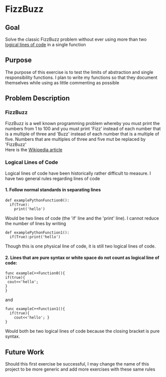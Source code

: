 # FizzBuzz
## Goal
Solve the classic FizzBuzz problem without ever using more than two [logical lines of code](#logical-lines-of-code) in a single function


## Purpose
The purpose of this exercise is to test the limits of abstraction and single responsibility functions.  I plan to write my functions so that they document themselves while using as little commenting as possible

## Problem Description

### FizzBuzz
FizzBuzz is a well known programming problem whereby you must print the numbers from 1 to 100 and you must print 'Fizz' instead of each number that is a multiple of three and 'Buzz' instead of each number that is a multiple of five. Numbers that are multiples of three and five mut be replaced by 'FizzBuzz'  
Here is the [Wikipedia article](https://en.wikipedia.org/wiki/Fizz_buzz)

### Logical Lines of Code
Logical lines of code have been historically rather difficult to measure. I have two general rules regarding lines of code
#### 1. Follow normal standards in separating lines

```
def examplePythonFunction0():
  if(True):
    print('hello')
```
Would be two lines of code (the 'if' line and the 'print' line).  I cannot reduce the number of lines by writing
```
def examplePythonFunction1():
  if(True):print('hello')
```
Though this is one physical line of code, it is still two logical lines of code.  

#### 2. Lines that are pure syntax or white space do not count as logical line of code:

   ```
func exampleC++Function0(){
  if(true){
    cout<<'hello';
   }
}
```
and
```
func exampleC++Function1(){
  if(true){
    cout<<'hello'; }
}
```
Would both be two logical lines of code because the closing bracket is pure syntax.

## Future Work
Should this first exercise be successful, I may change the name of this project to be more generic and add more exercises with these same rules
